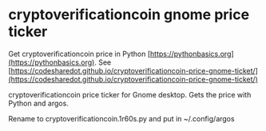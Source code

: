# cryptoverificationcoin gnome price ticker

Get cryptoverificationcoin price in Python [https://pythonbasics.org](https://pythonbasics.org).
See [https://codesharedot.github.io/cryptoverificationcoin-price-gnome-ticket/](https://codesharedot.github.io/cryptoverificationcoin-price-gnome-ticket/)

cryptoverificationcoin price ticker for Gnome desktop. Gets the price with Python and argos.

Rename to cryptoverificationcoin.1r60s.py and put in ~/.config/argos
